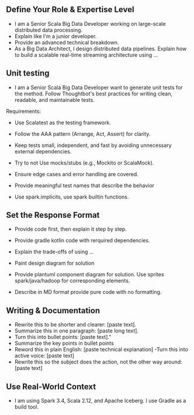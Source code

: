## Define Your Role & Expertise Level

- I am a Senior Scala Big Data Developer working on large-scale distributed data processing.
- Explain like I'm a junior developer.
- Provide an advanced technical breakdown.
- As a Big Data Architect, I design distributed data pipelines. Explain how to build a scalable real-time streaming architecture using ...

## Unit testing
- I am a Senior Scala Big Data Developer want to generate unit tests for the method. 
  Follow Thoughtbot's best practices for writing clean, readable, and maintainable tests.

Requirements:

- Use Scalatest as the testing framework.
- Follow the AAA pattern (Arrange, Act, Assert) for clarity.
- Keep tests small, independent, and fast by avoiding unnecessary external dependencies.
- Try to not Use mocks/stubs (e.g., Mockito or ScalaMock).
- Ensure edge cases and error handling are covered.
- Provide meaningful test names that describe the behavior

- Use spark.implicits, use spark builtin functions.

## Set the Response Format
- Provide code first, then explain it step by step.
- Provide gradle kotlin code with rerquired dependencies.
- Explain the trade-offs of using ...
- Paint design diagram for solution
- Provide plantuml component diagram for solution. Use sprites spark/java/hadoop for corresponding elements.

- Describe in MD format provide pure code with no formatting.

## Writing & Documentation
- Rewrite this to be shorter and clearer: [paste text].
- Summarize this in one paragraph: [paste long text].
- Turn this into bullet points: [paste text]."
- Summarize the key points in bullet points
- Reword this in plain English: [paste technical explanation]
-Turn this into active voice: [paste text]
- Rewrite this so the subject does the action, not the other way around: [paste text]

## Use Real-World Context
- I am using Spark 3.4, Scala 2.12, and Apache Iceberg. I use Gradle as a build tool.


